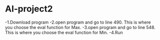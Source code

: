 # AI-project2
-1.Download program
-2.open program and go to line 490. This is where you choose the eval function for Max.
-3.open program and go to line 548. This is where you choose the eval function for Min.
-4.Run
